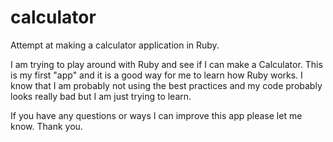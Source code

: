 calculator
==========

Attempt at making a calculator application in Ruby. 

I am trying to play around with Ruby and see if I can make a Calculator. This is my first "app" and it is a good way for me to learn how Ruby works. I know that I am probably not using the best practices and my code probably looks really bad but I am just trying to learn.

If you have any questions or ways I can improve this app please let me know. Thank you.
